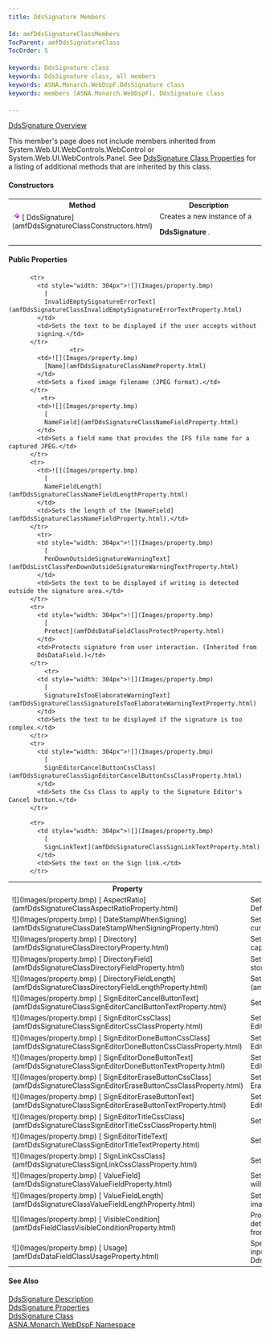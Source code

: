```yaml
---
title: DdsSignature Members

Id: amfDdsSignatureClassMembers
TocParent: amfDdsSignatureClass
TocOrder: 5

keywords: DdsSignature class
keywords: DdsSignature class, all members
keywords: ASNA.Monarch.WebDspF.DdsSignature class
keywords: members [ASNA.Monarch.WebDspF], DdsSignature class

---
```


[ DdsSignature Overview](amfDdsSignatureClass.html) 

This member's page does not include members inherited from System.Web.UI.WebControls.WebControl or System.Web.UI.WebControls.Panel. See [DdsSignature Class Properties](amfDdsSignatureClassPropertiesMain.html) for a listing of additional methods that are inherited by this class.

#### Constructors
<table class="mytable" cellspacing="0" cellpadding="4" width="90%">
          <colgroup><col width="30%" /><col width="70%" />
          </colgroup>
          <tr><th>Method</th>
              <th>Description</th>
          </tr>
          <tr valign="top">
            <td><img alt="public method" src="Images/Methods.bmp" />
              [
              DdsSignature](amfDdsSignatureClassConstructors.html)
            </td>
            <td>Creates a new instance of a

 **DdsSignature** .</td>
          </tr>
</table>

#### Public Properties
<table class="mytable" cellspacing="0" cellpadding="4" width="90%">
          <colgroup>
           <col width="30%" />
           <col width="70%" />
          </colgroup>
          <tr><th style="width: 304px">Property</th>
          <th>Description</th>
          </tr>
        <tr>
            <td style="width: 304px">![](Images/property.bmp)
              [
              AspectRatio](amfDdsSignatureClassAspectRatioProperty.html)
            </td>
            <td>Sets the aspect ratio of the signature control.  Defaults to 3:1.</td>
          </tr>
          <tr>
            <td style="height: 31px; width: 304px;">![](Images/property.bmp)
              [
              DateStampWhenSigning](amfDdsSignatureClassDateStampWhenSigningProperty.html)
            </td>
            <td style="height: 31px">Sets whether or not to display a watermark of the current date while the user writes their signature.</td>
          </tr>
 <tr>
            <td>![](Images/property.bmp)
              [
              Directory](amfDdsSignatureClassDirectoryProperty.html)
            </td>
            <td>Sets a the name of a fixed IFS directory to store a captured JPEG image in.</td>
          </tr>
		     <tr>
            <td>![](Images/property.bmp)
              [
              DirectoryField](amfDdsSignatureClassDirectoryFieldProperty.html)
            </td>
            <td>Sets a field name that provides the IFS directory to store a captured JPEG image in.</td>
          </tr>
		  <tr>
            <td>![](Images/property.bmp)
              [
              DirectoryFieldLength](amfDdsSignatureClassDirectoryFieldLengthProperty.html)
            </td>
            <td>Sets the length of the [DirectoryField](amfDdsSignatureClassDirectoryFieldProperty.html).</td>
          </tr>

          <tr>
            <td style="width: 304px">![](Images/property.bmp)
              [
              InvalidEmptySignatureErrorText](amfDdsSignatureClassInvalidEmptySignatureErrorTextProperty.html)
            </td>
            <td>Sets the text to be displayed if the user accepts without 
			signing.</td>
          </tr>
		  		     <tr>
            <td>![](Images/property.bmp)
              [Name](amfDdsSignatureClassNameProperty.html)
            </td>
            <td>Sets a fixed image filename (JPEG format).</td>
          </tr>
		     <tr>
            <td>![](Images/property.bmp)
              [
              NameField](amfDdsSignatureClassNameFieldProperty.html)
            </td>
            <td>Sets a field name that provides the IFS file name for a captured JPEG.</td>
          </tr>
		  <tr>
            <td>![](Images/property.bmp)
              [
              NameFieldLength](amfDdsSignatureClassNameFieldLengthProperty.html)
            </td>
            <td>Sets the length of the [NameField](amfDdsSignatureClassNameFieldProperty.html).</td>
          </tr>
		    <tr>
            <td style="width: 304px">![](Images/property.bmp)
              [
              PenDownOutsideSignatureWarningText](amfDdsListClassPenDownOutsideSignatureWarningTextProperty.html)
            </td>
            <td>Sets the text to be displayed if writing is detected outside the signature area.</td>
          </tr>
          <tr>
            <td style="width: 304px">![](Images/property.bmp)
              [
              Protect](amfDdsDataFieldClassProtectProperty.html)
            </td>
            <td>Protects signature from user interaction. (Inherited from 
			DdsDataField.)</td>
          </tr>
              <tr>
            <td style="width: 304px">![](Images/property.bmp)
              [
              SignatureIsTooElaborateWarningText](amfDdsSignatureClassSignatureIsTooElaborateWarningTextProperty.html)
            </td>
            <td>Sets the text to be displayed if the signature is too complex.</td>
          </tr>
          <tr>
            <td style="width: 304px">![](Images/property.bmp)
              [
              SignEditorCancelButtonCssClass](amfDdsSignatureClassSignEditorCancelButtonCssClassProperty.html)
            </td>
            <td>Sets the Css Class to apply to the Signature Editor's Cancel button.</td>
          </tr>

<tr>
            <td style="width: 304px">![](Images/property.bmp)
              [
              SignEditorCancelButtonText](amfDdsSignatureClassSignEditorCanclButtonTextProperty.html)
            </td>
            <td>Sets the Cancel Button text for the Signature Editor.</td>
          </tr>
          <tr>
            <td style="width: 304px">![](Images/property.bmp)
              [
              SignEditorCssClass](amfDdsSignatureClassSignEditorCssClassProperty.html)
            </td>
            <td>Sets the Css Class name applied to the Signature Editor.</td>
          </tr>
          <tr>
            <td style="width: 304px">![](Images/property.bmp)
              [
              SignEditorDoneButtonCssClass](amfDdsSignatureClassSignEditorDoneButtonCssClassProperty.html)
            </td>
            <td>Sets the Css Class to be applied to the Signature Editor's done button.</td>
          </tr>

<tr>
            <td style="width: 304px">![](Images/property.bmp)
              [
              SignEditorDoneButtonText](amfDdsSignatureClassSignEditorDoneButtonTextProperty.html)
            </td>
            <td>Sets the text for the Done button in the Signature Editor.</td>
          </tr>
          <tr>
            <td style="height: 31px; width: 304px;">![](Images/property.bmp)
              [
              SignEditorEraseButtonCssClass](amfDdsSignatureClassSignEditorEraseButtonCssClassProperty.html)
            </td>
            <td style="height: 31px">Sets the Css Class applied to the Signature Editor's Erase button.</td>
          </tr>

<tr>
            <td style="width: 304px">![](Images/property.bmp)
              [
              SignEditorEraseButtonText](amfDdsSignatureClassSignEditorEraseButtonTextProperty.html)
            </td>
            <td>Sets the text for the Erase button of the Signature Editor.</td>
          </tr>
          <tr>
            <td style="width: 304px">![](Images/property.bmp)
              [
              SignEditorTitleCssClass](amfDdsSignatureClassSignEditorTitleCssClassProperty.html)
            </td>
            <td>Sets the Css Class for the Signature Editor's Title.</td>
          </tr>

<tr>
            <td style="height: 32px; width: 304px;">![](Images/property.bmp)
              [
              SignEditorTitleText](amfDdsSignatureClassSignEditorTitleTextProperty.html)
            </td>
            <td style="height: 32px">Sets the title text for the Signature Editor.</td>
          </tr>
          <tr>
            <td style="width: 304px">![](Images/property.bmp)
              [
              SignLinkCssClass](amfDdsSignatureClassSignLinkCssClassProperty.html)
            </td>
            <td>Sets the Css Class to apply to the Sign link.</td>
          </tr>

          <tr>
            <td style="width: 304px">![](Images/property.bmp)
              [
              SignLinkText](amfDdsSignatureClassSignLinkTextProperty.html)
            </td>
            <td>Sets the text on the Sign link.</td>
          </tr>

<tr>
            <td style="width: 304px">![](Images/property.bmp)
              [
              ValueField](amfDdsSignatureClassValueFieldProperty.html)
            </td>
            <td>Sets the name of the field where the signature image will be 
			stored.</td>
          </tr>
<tr>
            <td style="height: 31px; width: 304px;">![](Images/property.bmp)
              [
              ValueFieldLength](amfDdsSignatureClassValueFieldLengthProperty.html)</td>
            <td style="height: 31px">Sets the length of the field where the signature image will be 
			stored.</td>
          </tr>
<tr>
            <td style="width: 304px">![](Images/property.bmp)
              [
              VisibleCondition](amfDdsFieldClassVisibleConditionProperty.html)
            </td>
            <td>Provides a conditional indicator expression that determines if 
			the signature will be visible. (Inherited from DdsField)</td>
          </tr>
<tr>
            <td style="width: 304px">![](Images/property.bmp)
              [
              Usage](amfDdsDataFieldClassUsageProperty.html)
            </td>
            <td>Specifies if this field is output-only, input-only, input/output (both), or hidden. 
			(Inherited from DdsDataField).</td>
          </tr>

</table>

#### See Also
[ DdsSignature Description](amfDdsUnderstandingSignature.html) <br />[ DdsSignature Properties](amfDdsSignatureClassPropertiesMain.html) <br /> [ DdsSignature Class](amfDdsSignatureClass.html) <br /> [ ASNA.Monarch.WebDspF Namespace](amfWebDspFNamespace.html)
